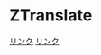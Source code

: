 # ZTranslate
[リンク](https://r52-jp.github.io/ZTranslate/index.html)
[リンク](https://r52-jp.github.io/ZTranslate/ham.html)
